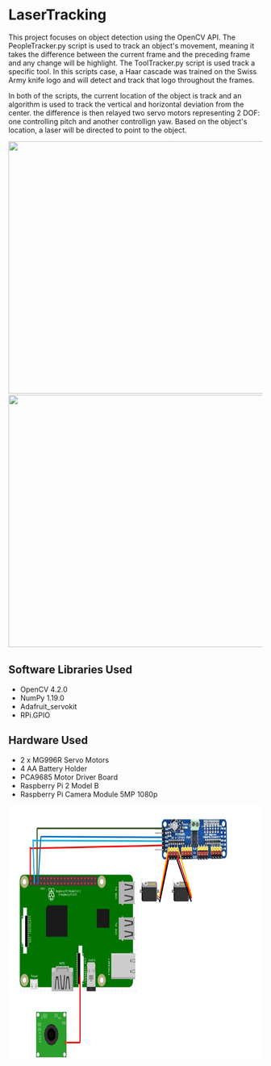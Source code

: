 # LaserTracking

This project focuses on object detection using the OpenCV API. The PeopleTracker.py script is used to track an object's movement, meaning it takes the difference between the current frame and the preceding frame and any change will be highlight. The ToolTracker.py script is used track a specific tool. In this scripts case, a Haar cascade was trained on the Swiss Army knife logo and will detect and track that logo throughout the frames. 

In both of the scripts, the current location of the object is track and an algorithm is used to track the vertical and horizontal deviation from the center. the difference is then relayed two servo motors representing 2 DOF: one controlling pitch and another controllign yaw. Based on the object's location, a laser will be directed to point to the object.

<img src="https://github.com/darrentran33/LaserTracking/blob/master/Screenshots/physrep.gif" width="600" height="500">
<img src="https://github.com/darrentran33/LaserTracking/blob/master/Screenshots/tracking3.gif" width="600" height="500">

## Software Libraries Used

* OpenCV 4.2.0
* NumPy 1.19.0
* Adafruit_servokit
* RPi.GPIO

## Hardware Used

* 2 x MG996R Servo Motors
* 4 AA Battery Holder
* PCA9685 Motor Driver Board
* Raspberry Pi 2 Model B
* Raspberry Pi Camera Module 5MP 1080p

<img src="https://github.com/darrentran33/LaserTracking/blob/master/Screenshots/Camera.JPG" width="600" height="500">
